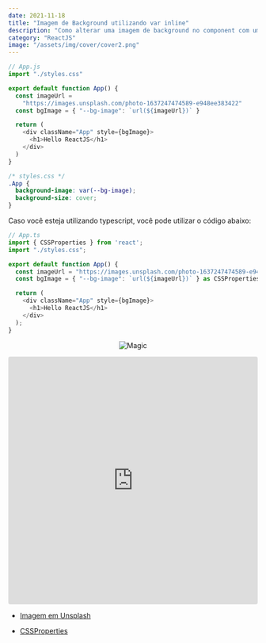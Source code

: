 ```yaml
---
date: 2021-11-18
title: "Imagem de Background utilizando var inline"
description: "Como alterar uma imagem de background no component com uma var inline?"
category: "ReactJS"
image: "/assets/img/cover/cover2.png"
---
```


```javascript
// App.js
import "./styles.css"

export default function App() {
  const imageUrl =
    "https://images.unsplash.com/photo-1637247474589-e948ee383422"
  const bgImage = { "--bg-image": `url(${imageUrl})` }

  return (
    <div className="App" style={bgImage}>
      <h1>Hello ReactJS</h1>
    </div>
  )
}
```

```css
/* styles.css */
.App {
  background-image: var(--bg-image);
  background-size: cover;
}
```

Caso você esteja utilizando typescript, você pode utilizar o código abaixo:

```javascript
// App.ts
import { CSSProperties } from 'react';
import "./styles.css";

export default function App() {
  const imageUrl = "https://images.unsplash.com/photo-1637247474589-e948ee383422";
  const bgImage = { "--bg-image": `url(${imageUrl})` } as CSSProperties;

  return (
    <div className="App" style={bgImage}>
      <h1>Hello ReactJS</h1>
    </div>
  );
}
```

<div class="smallSize" align="center">

![Magic](https://media1.tenor.com/images/a3ef12891434d1a97d124c7faf633904/tenor.gif)

</div>

<iframe
  src="https://codesandbox.io/embed/set-background-image-by-var-inline-9z7m4?fontsize=14&hidenavigation=1&theme=dark"
  style="width:100%; height:500px; border:0; border-radius: 4px; overflow:hidden;"
  title="set-background-image-by-var-inline"
  allow="camera; geolocation; microphone;"
  sandbox="allow-forms allow-modals allow-popups allow-presentation allow-same-origin allow-scripts"
></iframe>

- <a href="https://unsplash.com/photos/v5RRE2uTQJk" target="_blank" rel="noopener noreferrer">Imagem em Unsplash</a>

- <a href="https://react-typescript-cheatsheet.netlify.app/docs/advanced/types_react_api/#typesreact" target="_blank" rel="noopener noreferrer">CSSProperties</a>
